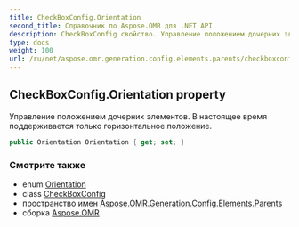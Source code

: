 ```yaml
---
title: CheckBoxConfig.Orientation
second_title: Справочник по Aspose.OMR для .NET API
description: CheckBoxConfig свойство. Управление положением дочерних элементов. В настоящее время поддерживается только горизонтальное положение.
type: docs
weight: 100
url: /ru/net/aspose.omr.generation.config.elements.parents/checkboxconfig/orientation/
---
```

## CheckBoxConfig.Orientation property

Управление положением дочерних элементов. В настоящее время поддерживается только горизонтальное положение.

```csharp
public Orientation Orientation { get; set; }
```

### Смотрите также

* enum [Orientation](../../../aspose.omr.generation/orientation/)
* class [CheckBoxConfig](../)
* пространство имен [Aspose.OMR.Generation.Config.Elements.Parents](../../checkboxconfig/)
* сборка [Aspose.OMR](../../../)


